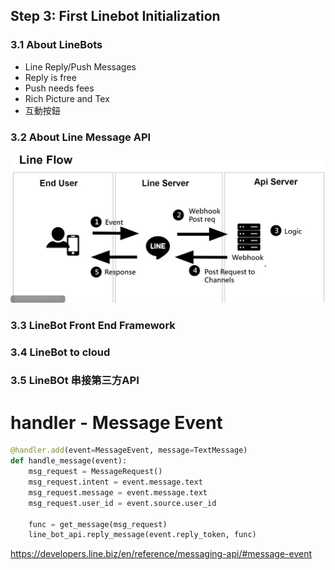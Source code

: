 ## Step 3:  First Linebot Initialization

### 3.1 About LineBots
* Line Reply/Push Messages
* Reply is free
* Push needs fees
* Rich Picture and Tex
* 互動按鈕

### 3.2 About Line Message API
<img src="img/linebot 1.jpeg">


### 3.3 LineBot Front End Framework
### 3.4 LineBot to cloud
### 3.5 LineBOt 串接第三方API


# handler - Message Event

```python
@handler.add(event=MessageEvent, message=TextMessage)
def handle_message(event):
    msg_request = MessageRequest()
    msg_request.intent = event.message.text
    msg_request.message = event.message.text
    msg_request.user_id = event.source.user_id
    
    func = get_message(msg_request)
    line_bot_api.reply_message(event.reply_token, func)
```

https://developers.line.biz/en/reference/messaging-api/#message-event



